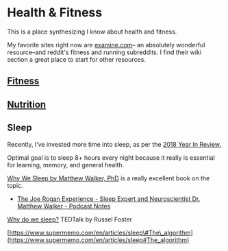 # Health & Fitness

This is a place synthesizing I know about health and fitness.

My favorite sites right now are [examine.com](https://examine.com)– an absolutely wonderful resource–and reddit's fitness and running subreddits. I find their wiki section a great place to start for other resources. 

## [Fitness](fitness.md)

## [Nutrition](nutrition.md)

## Sleep

Recently, I’ve invested more time into sleep, as per the [2018 Year In Review.](https://kalispera.xyz/post/2018/)

Optimal goal is to sleep 8+ hours every night because it really is essential for learning, memory, and general health.

[Why We Sleep by Matthew Walker, PhD](https://www.simonandschuster.com/books/Why-We-Sleep/Matthew-Walker/9781501144325) is a really excellent book on the topic.

* [The Joe Rogan Experience - Sleep Expert and Neuroscientist Dr. Matthew Walker - Podcast Notes](https://podcastnotes.org/2018/04/29/why-we-sleep/)

[Why do we sleep?](https://www.ted.com/talks/russell_foster_why_do_we_sleep?language=en) TEDTalk by Russel Foster

[https://www.supermemo.com/en/articles/sleep\#The\_algorithm](https://www.supermemo.com/en/articles/sleep#The_algorithm)

